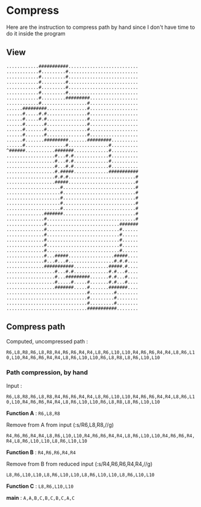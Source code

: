 # Compress

Here are the instruction to compress path by hand since I don't have time to do it inside the program

## View

    ............###########..........................
    ............#.........#..........................
    ............#.........#..........................
    ............#.........#..........................
    ............#.........#..........................
    ............#.........#..........................
    ............#.........#########..................
    ............#.................#..................
    ......#########...............#..................
    ......#.....#.#...............#..................
    ......#.....#.#...............#..................
    ......#.......#...............#..................
    ......#.......#...............#..................
    ......#.......#...............#..................
    ......#.......#########.......#########..........
    ......#...............#...............#..........
    ^######...........#######.............#..........
    ..................#...#.#.............#..........
    ..................#...#.#.............#..........
    ..................#...#.#.............#..........
    ..................#.#####.............###########
    ..................#.#.#.........................#
    ..................#####.........................#
    ....................#...........................#
    ....................#...........................#
    ....................#...........................#
    ....................#...........................#
    ....................#...........................#
    ..............#######...........................#
    ..............#.................................#
    ..............#...........................#######
    ..............#...........................#......
    ..............#...........................#......
    ..............#...........................#......
    ..............#...........................#......
    ..............#...........................#......
    ..............#...#####.................#####....
    ..............#...#...#.................#.#.#....
    ..............###########.............#####.#....
    ..................#...#.#.............#.#...#....
    ..................#...#########.......#.#...#....
    ..................#.....#.....#.......#.#...#....
    ..................#######.....#.......#######....
    ..............................#.........#........
    ..............................#.........#........
    ..............................#.........#........
    ..............................###########........

## Compress path

Computed, uncompressed path :

`R6,L8,R8,R6,L8,R8,R4,R6,R6,R4,R4,L8,R6,L10,L10,R4,R6,R6,R4,R4,L8,R6,L10,L10,R4,R6,R6,R4,R4,L8,R6,L10,L10,R6,L8,R8,L8,R6,L10,L10`

### Path compression, by hand

Input :

`R6,L8,R8,R6,L8,R8,R4,R6,R6,R4,R4,L8,R6,L10,L10,R4,R6,R6,R4,R4,L8,R6,L10,L10,R4,R6,R6,R4,R4,L8,R6,L10,L10,R6,L8,R8,L8,R6,L10,L10`

**Function A** : `R6,L8,R8`

Remove from A from input (:s/R6,L8,R8,//g)

`R4,R6,R6,R4,R4,L8,R6,L10,L10,R4,R6,R6,R4,R4,L8,R6,L10,L10,R4,R6,R6,R4,R4,L8,R6,L10,L10,L8,R6,L10,L10`

**Function B** : `R4,R6,R6,R4,R4`

Remove from B from reduced input (:s/R4,R6,R6,R4,R4,//g)

`L8,R6,L10,L10,L8,R6,L10,L10,L8,R6,L10,L10,L8,R6,L10,L10`

**Function C** : `L8,R6,L10,L10`

**main** : `A,A,B,C,B,C,B,C,A,C`
